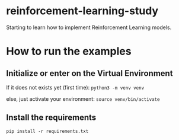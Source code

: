 # reinforcement-learning-study
Starting to learn how to implement Reinforcement Learning models.

# How to run the examples

## Initialize or enter on the Virtual Environment

If it does not exists yet (first time):
`python3 -m venv venv`

else, just activate your environment:
`source venv/bin/activate`

## Install the requirements
`pip install -r requirements.txt`